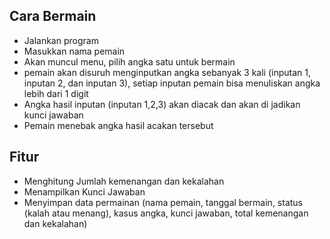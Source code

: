 ## Cara Bermain
- Jalankan program
- Masukkan nama pemain
- Akan muncul menu, pilih angka satu untuk bermain
- pemain akan disuruh menginputkan angka sebanyak 3 kali (inputan 1, inputan 2, dan inputan 3), setiap inputan pemain bisa menuliskan angka lebih dari 1 digit
- Angka hasil inputan (inputan 1,2,3) akan diacak dan akan di jadikan kunci jawaban
- Pemain menebak angka hasil acakan tersebut

## Fitur
- Menghitung Jumlah kemenangan dan kekalahan
- Menampilkan Kunci Jawaban
- Menyimpan data permainan (nama pemain, tanggal bermain, status (kalah atau menang), kasus angka, kunci jawaban, total kemenangan dan kekalahan)
